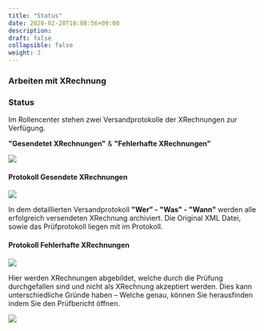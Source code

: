 ```yaml
---
title: "Status"
date: 2020-02-28T10:08:56+09:00
description: 
draft: false
collapsible: false
weight: 3
---
```

### Arbeiten mit XRechnung

### Status
Im Rollencenter stehen zwei Versandprotokolle der XRechnungen zur Verfügung.

**"Gesendetet XRechnungen"** & **"Fehlerhafte XRechnungen"**

![](images/XRechnung/xrechnungstatus.png)

#### Protokoll Gesendete XRechnungen

![](images/XRechnung/xrechnunguebersicht.png)

In dem detaillierten Versandprotokoll **"Wer" - "Was" - "Wann"** werden alle erfolgreich versendeten XRechnung archiviert. Die Original XML Datei, sowie das Prüfprotokoll liegen mit im Protokoll.

#### Protokoll Fehlerhafte XRechnungen

![](images/XRechnung/xrechnungentwuerfe.png)

Hier werden XRechnungen abgebildet, welche durch die Prüfung durchgefallen sind und nicht als XRechnung akzeptiert werden. Dies kann unterschiedliche Gründe haben – Welche genau, können Sie herausfinden indem Sie den Prüfbericht öffnen.

![](images/XRechnung/xrechnungbericht.png)
